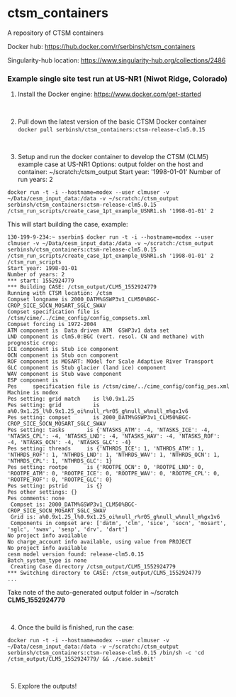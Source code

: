 # ctsm_containers

A repository of CTSM containers

Docker hub: https://hub.docker.com/r/serbinsh/ctsm_containers

Singularity-hub location: https://www.singularity-hub.org/collections/2486


### Example single site test run at US-NR1 (Niwot Ridge, Colorado)

1) Install the Docker engine: https://www.docker.com/get-started

<br>

2) Pull down the latest version of the basic CTSM Docker container <br>
```docker pull serbinsh/ctsm_containers:ctsm-release-clm5.0.15```

<br>

3) Setup and run the docker container to develop the CTSM (CLM5) example case at US-NR1
Options:
output folder on the host and container: ~/scratch:/ctsm_output
Start year: '1998-01-01'
Number of run years: 2

```
docker run -t -i --hostname=modex --user clmuser -v ~/Data/cesm_input_data:/data -v ~/scratch:/ctsm_output serbinsh/ctsm_containers:ctsm-release-clm5.0.15 /ctsm_run_scripts/create_case_1pt_example_USNR1.sh '1998-01-01' 2
```

This will start building the case, example:

```
130-199-9-234:~ sserbin$ docker run -t -i --hostname=modex --user clmuser -v ~/Data/cesm_input_data:/data -v ~/scratch:/ctsm_output serbinsh/ctsm_containers:ctsm-release-clm5.0.15 /ctsm_run_scripts/create_case_1pt_example_USNR1.sh '1998-01-01' 2
/ctsm_run_scripts
Start year: 1998-01-01
Number of years: 2
*** start: 1552924779
*** Building CASE: /ctsm_output/CLM5_1552924779
Running with CTSM location: /ctsm
Compset longname is 2000_DATM%GSWP3v1_CLM50%BGC-CROP_SICE_SOCN_MOSART_SGLC_SWAV
Compset specification file is /ctsm/cime/../cime_config/config_compsets.xml
Compset forcing is 1972-2004
ATM component is  Data driven ATM  GSWP3v1 data set
LND component is clm5.0:BGC (vert. resol. CN and methane) with prognostic crop:
ICE component is Stub ice component
OCN component is Stub ocn component
ROF component is MOSART: MOdel for Scale Adaptive River Transport
GLC component is Stub glacier (land ice) component
WAV component is Stub wave component
ESP component is
Pes     specification file is /ctsm/cime/../cime_config/config_pes.xml
Machine is modex
Pes setting: grid match    is l%0.9x1.25
Pes setting: grid          is a%0.9x1.25_l%0.9x1.25_oi%null_r%r05_g%null_w%null_m%gx1v6
Pes setting: compset       is 2000_DATM%GSWP3v1_CLM50%BGC-CROP_SICE_SOCN_MOSART_SGLC_SWAV
Pes setting: tasks       is {'NTASKS_ATM': -4, 'NTASKS_ICE': -4, 'NTASKS_CPL': -4, 'NTASKS_LND': -4, 'NTASKS_WAV': -4, 'NTASKS_ROF': -4, 'NTASKS_OCN': -4, 'NTASKS_GLC': -4}
Pes setting: threads     is {'NTHRDS_ICE': 1, 'NTHRDS_ATM': 1, 'NTHRDS_ROF': 1, 'NTHRDS_LND': 1, 'NTHRDS_WAV': 1, 'NTHRDS_OCN': 1, 'NTHRDS_CPL': 1, 'NTHRDS_GLC': 1}
Pes setting: rootpe      is {'ROOTPE_OCN': 0, 'ROOTPE_LND': 0, 'ROOTPE_ATM': 0, 'ROOTPE_ICE': 0, 'ROOTPE_WAV': 0, 'ROOTPE_CPL': 0, 'ROOTPE_ROF': 0, 'ROOTPE_GLC': 0}
Pes setting: pstrid      is {}
Pes other settings: {}
Pes comments: none
 Compset is: 2000_DATM%GSWP3v1_CLM50%BGC-CROP_SICE_SOCN_MOSART_SGLC_SWAV
 Grid is: a%0.9x1.25_l%0.9x1.25_oi%null_r%r05_g%null_w%null_m%gx1v6
 Components in compset are: ['datm', 'clm', 'sice', 'socn', 'mosart', 'sglc', 'swav', 'sesp', 'drv', 'dart']
No project info available
No charge_account info available, using value from PROJECT
No project info available
cesm model version found: release-clm5.0.15
Batch_system_type is none
 Creating Case directory /ctsm_output/CLM5_1552924779
*** Switching directory to CASE: /ctsm_output/CLM5_1552924779
...
```

Take note of the auto-generated output folder in ~/scratch **CLM5_1552924779**

<br>

4) Once the build is finished, run the case:

```
docker run -t -i --hostname=modex --user clmuser -v ~/Data/cesm_input_data:/data -v ~/scratch:/ctsm_output serbinsh/ctsm_containers:ctsm-release-clm5.0.15 /bin/sh -c 'cd /ctsm_output/CLM5_1552924779/ && ./case.submit'
```

<br>

5) Explore the outputs!

